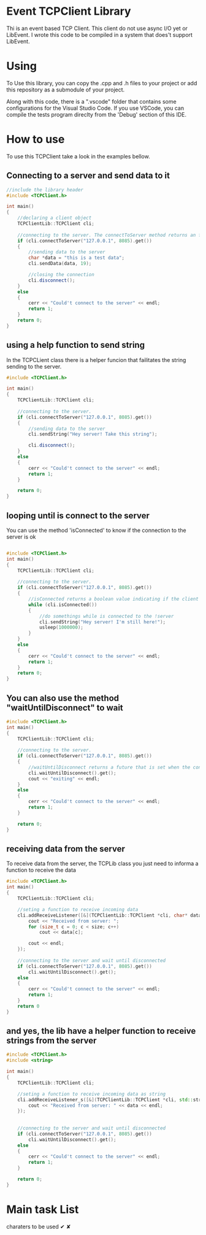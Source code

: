 # Event TCPClient Library
Thi is an event based TCP Client. This client do not use async I/O yet or LibEvent. I wrote this code to be compiled in a system that does't support LibEvent.

# Using
To Use this library, you can copy the .cpp and .h files to your project or add this repository as a submodule of your project.

Along with this code, there is a ".vscode" folder that contains some configurations for the Visual Studio Code. If you use VSCode, you can compile the tests program direclty from the 'Debug' section of this IDE.

# How to use

To use this TCPClient take a look in the examples bellow.

## Connecting to a server and send data to it
```c++
//include the library header
#include <TCPClient.h>

int main()
{
    //declaring a client object
    TCPClientLib::TCPClient cli;
    
    //connecting to the server. The connectToServer method returns an future<bool>. So you can wait from the connection. The future result represents a sucess of failure connetion
    if (cli.connectToServer("127.0.0.1", 8085).get())
    {
        //sending data to the server
        char *data = "this is a test data";
        cli.sendData(data, 19);

        //closing the connection
        cli.disconnect();
    }
    else
    {
        cerr << "Could't connect to the server" << endl;
        return 1;
    }
    return 0;
}
```

## using a help function to send string
In the TCPCLient class there is a helper funcion that failitates the string sending to the server.
```c++
#include <TCPClient.h>

int main()
{
    TCPClientLib::TCPClient cli;
    
    //connecting to the server. 
    if (cli.connectToServer("127.0.0.1", 8085).get())
    {
        //sending data to the server
        cli.sendString("Hey server! Take this string");

        cli.disconnect();
    }
    else
    {
        cerr << "Could't connect to the server" << endl;
        return 1;
    }

    return 0;
}
```

## looping until is connect to the server
You can use the method 'isConnected' to know if the connection to the server is ok

```c++

#include <TCPClient.h>
int main()
{
    TCPClientLib::TCPClient cli;
    
    //connecting to the server. 
    if (cli.connectToServer("127.0.0.1", 8085).get())
    {
        //isConnected returns a boolean value indicating if the client is connect to the client
        while (cli.isConnected())
        {
            //do somethings while is connected to the !server
            cli.sendString("Hey server! I'm still here!");
            usleep(1000000);
        }
    }
    else
    {
        cerr << "Could't connect to the server" << endl;
        return 1;
    }
    return 0;
}
```

## You can also use the method "waitUntilDisconnect" to wait

```c++
#include <TCPClient.h>
int main()
{
    TCPClientLib::TCPClient cli;
    
    //connecting to the server. 
    if (cli.connectToServer("127.0.0.1", 8085).get())
    {
        //waitUntilDisconnect returns a future that is set when the conneciton to the server is lost or finished
        cli.waitUntilDisconnect().get();
        cout << "exiting" << endl;
    }
    else
    {
        cerr << "Could't connect to the server" << endl;
        return 1;
    }

    return 0;
}
```

## receiving data from the server
To receive data from the server, the TCPLib class you just need to informa a function to receive the data

```c++
#include <TCPClient.h>
int main()
{
    TCPClientLib::TCPClient cli;

    //seting a function to receive incoming data
    cli.addReceiveListener([&](TCPClientLib::TCPClient *cli, char* data, size_t size){
        cout << "Received from server: ";
        for (size_t c = 0; c < size; c++)
            cout << data[c];

        cout << endl;
    });
    
    //connecting to the server and wait until disconnected
    if (cli.connectToServer("127.0.0.1", 8085).get())
        cli.waitUntilDisconnect().get();
    else
    {
        cerr << "Could't connect to the server" << endl;
        return 1;
    }
    return 0
}
```

## and yes, the lib have a helper function to receive strings from the server

```c++
#include <TCPClient.h>
#include <string>

int main()
{
    TCPClientLib::TCPClient cli;

    //seting a function to receive incoming data as string
    cli.addReceiveListener_s([&](TCPClientLib::TCPClient *cli, std::string data){
        cout << "Received from server: " << data << endl;
    });
    
    
    //connecting to the server and wait until disconnected
    if (cli.connectToServer("127.0.0.1", 8085).get())
        cli.waitUntilDisconnect().get();
    else
    {
        cerr << "Could't connect to the server" << endl;
        return 1;
    }

    return 0;
}

```



# Main task List
charaters to be used ✔ ✘
 
